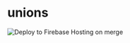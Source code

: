 # unions

![Deploy to Firebase Hosting on merge](https://github.com/Web-tree/unions/workflows/Deploy%20to%20Firebase%20Hosting%20on%20merge/badge.svg)
